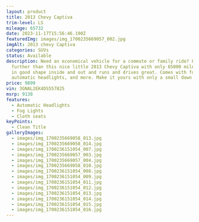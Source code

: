```yaml
---
layout: product
title: 2013 Chevy Captiva
trim-level: LS
mileage: 65732
date: 2023-11-17T15:56:46.190Z
featuredImg: images/img_1700235669057_002.jpg
imgAlt: 2013 chevy Captiva
categories: SUVs
status: Available
description: Need an economical vehicle for a commute or family ride? Look no
  further than this nice little 2013 Chevy Captiva with only 65000 miles. It's
  in good shape inside and out and runs and drives great. Comes with fog lights,
  automatic headlights, and more. Make it yours with only a small down payment.
price: 9899
vin: 3GNAL2EK4DS557825
msrp: 9138
features:
  - Automatic Headlights
  - Fog Lights
  - Cloth seats
keyPoints:
  - Clean Title
galleryImages:
  - images/img_1700235669058_013.jpg
  - images/img_1700235669058_014.jpg
  - images/img_1700236151054_007.jpg
  - images/img_1700235669057_003.jpg
  - images/img_1700235669057_004.jpg
  - images/img_1700235669058_010.jpg
  - images/img_1700236151054_008.jpg
  - images/img_1700236151054_009.jpg
  - images/img_1700236151054_011.jpg
  - images/img_1700236151054_012.jpg
  - images/img_1700236151054_013.jpg
  - images/img_1700236151054_014.jpg
  - images/img_1700236151054_015.jpg
  - images/img_1700236151054_016.jpg
---
```

